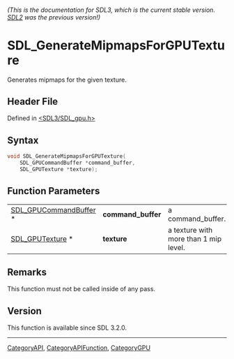 ###### (This is the documentation for SDL3, which is the current stable version. [SDL2](https://wiki.libsdl.org/SDL2/) was the previous version!)
# SDL_GenerateMipmapsForGPUTexture

Generates mipmaps for the given texture.

## Header File

Defined in [<SDL3/SDL_gpu.h>](https://github.com/libsdl-org/SDL/blob/main/include/SDL3/SDL_gpu.h)

## Syntax

```c
void SDL_GenerateMipmapsForGPUTexture(
    SDL_GPUCommandBuffer *command_buffer,
    SDL_GPUTexture *texture);
```

## Function Parameters

|                                                |                    |                                       |
| ---------------------------------------------- | ------------------ | ------------------------------------- |
| [SDL_GPUCommandBuffer](SDL_GPUCommandBuffer) * | **command_buffer** | a command_buffer.                     |
| [SDL_GPUTexture](SDL_GPUTexture) *             | **texture**        | a texture with more than 1 mip level. |

## Remarks

This function must not be called inside of any pass.

## Version

This function is available since SDL 3.2.0.

----
[CategoryAPI](CategoryAPI), [CategoryAPIFunction](CategoryAPIFunction), [CategoryGPU](CategoryGPU)

